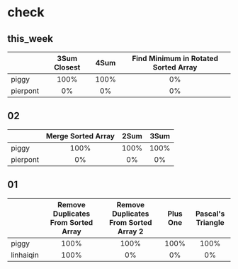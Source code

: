# check

## this_week

|        |3Sum Closest|4Sum|Find Minimum in Rotated Sorted Array|
|--------|:----------:|:--:|:----------------------------------:|
|piggy   |100%|100%|0%|
|pierpont|0%|0%|0%|

## 02

|        |Merge Sorted Array|2Sum|3Sum|
|--------|:----------------:|:--:|:--:|
|piggy   |100%|100%|100%|
|pierpont|0%|0%|0%|

## 01

|         |Remove Duplicates From Sorted Array|Remove Duplicates From Sorted Array 2|Plus One|Pascal's Triangle|
|---------|:---------------------------------:|:-----------------------------------:|:------:|:---------------:|
|piggy    |100%|100%|100%|100%|
|linhaiqin|100%|0%|0%|0%|
